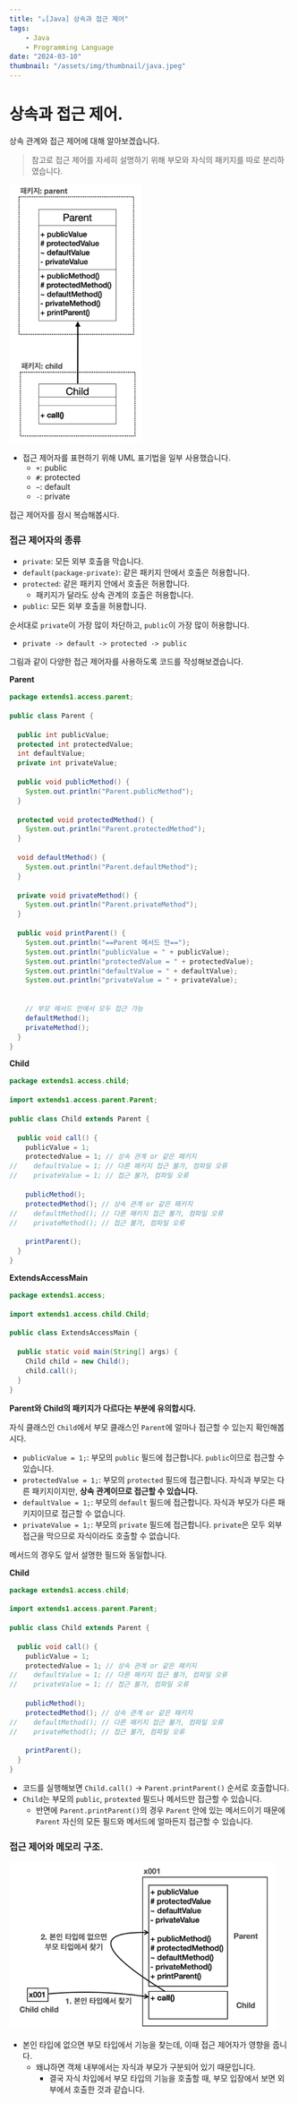 ```yaml
---
title: "☕️[Java] 상속과 접근 제어"
tags:
    - Java
    - Programming Language
date: "2024-03-10"
thumbnail: "/assets/img/thumbnail/java.jpeg"
---
```


# 상속과 접근 제어.

상속 관계와 접근 제어에 대해 알아보겠습니다.

> 참고로 접근 제어를 자세히 설명하기 위해 부모와 자식의 패키지를 따로 분리하였습니다.

<img src="https://github.com/devKobe24/images/blob/main/%E1%84%89%E1%85%A1%E1%86%BC%E1%84%89%E1%85%A9%E1%86%A8%E1%84%80%E1%85%AA%E1%84%8C%E1%85%A5%E1%86%B8%E1%84%80%E1%85%B3%E1%86%AB%E1%84%8C%E1%85%A6%E1%84%8B%E1%85%A5UML.png?raw=true">

* 접근 제어자를 표현하기 위해 UML 표기법을 일부 사용했습니다.
    * `+`: public
    * `#`: protected
    * `~`: default
    * `-`: private

접근 제어자를 잠시 복습해봅시다.

### 접근 제어자의 종류
* `private`: 모든 외부 호출을 막습니다.
* `default(package-private)`: 같은 패키지 안에서 호출은 허용합니다.
* `protected`: 같은 패키지 안에서 호출은 허용합니다. 
    * 패키지가 달라도 상속 관계의 호출은 허용합니다.
* `public`: 모든 외부 호출을 허용합니다.

순서대로 `private`이 가장 많이 차단하고, `public`이 가장 많이 허용합니다.
* `private -> default -> protected -> public`

그림과 같이 다양한 접근 제어자를 사용하도록 코드를 작성해보겠습니다.

**Parent**
```java
package extends1.access.parent;

public class Parent {

  public int publicValue;
  protected int protectedValue;
  int defaultValue;
  private int privateValue;

  public void publicMethod() {
    System.out.println("Parent.publicMethod");
  }

  protected void protectedMethod() {
    System.out.println("Parent.protectedMethod");
  }

  void defaultMethod() {
    System.out.println("Parent.defaultMethod");
  }

  private void privateMethod() {
    System.out.println("Parent.privateMethod");
  }

  public void printParent() {
    System.out.println("==Parent 메서드 안==");
    System.out.println("publicValue = " + publicValue);
    System.out.println("protectedValue = " + protectedValue);
    System.out.println("defaultValue = " + defaultValue);
    System.out.println("privateValue = " + privateValue);


    // 부모 메서드 안에서 모두 접근 가능
    defaultMethod();
    privateMethod();
  }
}
```

**Child**
```java
package extends1.access.child;

import extends1.access.parent.Parent;

public class Child extends Parent {

  public void call() {
    publicValue = 1;
    protectedValue = 1; // 상속 관계 or 같은 패키지
//    defaultValue = 1; // 다른 패키지 접근 불가, 컴파일 오류
//    privateValue = 1; // 접근 불가, 컴파일 오류

    publicMethod();
    protectedMethod(); // 상속 관계 or 같은 패키지
//    defaultMethod(); // 다른 패키지 접근 불가, 컴파일 오류
//    privateMethod(); // 접근 불가, 컴파일 오류

    printParent();
  }
}
```

**ExtendsAccessMain**
```java
package extends1.access;

import extends1.access.child.Child;

public class ExtendsAccessMain {

  public static void main(String[] args) {
    Child child = new Child();
    child.call();
  }
}
```

**Parent와 Child의 패키지가 다르다는 부분에 유의합시다.**

자식 클래스인 `Child`에서 부모 클래스인 `Parent`에 얼마나 접근할 수 있는지 확인해봅시다.
* `publicValue = 1;`: 부모의 `public` 필드에 접근합니다. `public`이므로 접근할 수 있습니다.
* `protectedValue = 1;`: 부모의 `protected` 필드에 접근합니다. 자식과 부모는 다른 패키지이지만, **상속 관계이므로 접근할 수 있습니다.**
* `defaultValue = 1;`: 부모의 `default` 필드에 접근합니다. 자식과 부모가 다른 패키지이므로 접근할 수 없습니다.
* `privateValue = 1;`: 부모의 `private` 필드에 접근합니다. `private`은 모두 외부 접근을 막으므로 자식이라도 호출할 수 없습니다.

메서드의 경우도 앞서 설명한 필드와 동일합니다.

**Child**
```java
package extends1.access.child;

import extends1.access.parent.Parent;

public class Child extends Parent {

  public void call() {
    publicValue = 1;
    protectedValue = 1; // 상속 관계 or 같은 패키지
//    defaultValue = 1; // 다른 패키지 접근 불가, 컴파일 오류
//    privateValue = 1; // 접근 불가, 컴파일 오류

    publicMethod();
    protectedMethod(); // 상속 관계 or 같은 패키지
//    defaultMethod(); // 다른 패키지 접근 불가, 컴파일 오류
//    privateMethod(); // 접근 불가, 컴파일 오류

    printParent();
  }
}
```

* 코드를 실행해보면 `Child.call()` -> `Parent.printParent()` 순서로 호출합니다.
* `Child`는 부모의 `public`, `protexted` 필드나 메서드만 접근할 수 있습니다.
    * 반면에 `Parent.printParent()`의 경우 `Parent` 안에 있는 메서드이기 때문에 `Parent` 자신의 모든 필드와 메서드에 얼마든지 접근할 수 있습니다.

### 접근 제어와 메모리 구조.

<img src="https://github.com/devKobe24/images/blob/main/%E1%84%89%E1%85%A1%E1%86%BC%E1%84%89%E1%85%A9%E1%86%A8%E1%84%80%E1%85%AA%E1%84%8C%E1%85%A5%E1%86%B8%E1%84%80%E1%85%B3%E1%86%AB%E1%84%8C%E1%85%A6%E1%84%8B%E1%85%A5-%E1%84%8C%E1%85%A5%E1%86%B8%E1%84%80%E1%85%B3%E1%86%AB%E1%84%8C%E1%85%A6%E1%84%8B%E1%85%A5%E1%84%8B%E1%85%AA%E1%84%86%E1%85%A6%E1%84%86%E1%85%A9%E1%84%85%E1%85%B5%E1%84%80%E1%85%AE%E1%84%8C%E1%85%A9.png?raw=true">

* 본인 타입에 없으면 부모 타입에서 기능을 찾는데, 이때 접근 제어자가 영향을 줍니다.
    * 왜냐하면 객체 내부에서는 자식과 부모가 구분되어 있기 때문입니다.
        * 결국 자식 차입에서 부모 타입의 기능을 호출할 때, 부모 입장에서 보면 외부에서 호출한 것과 같습니다.
